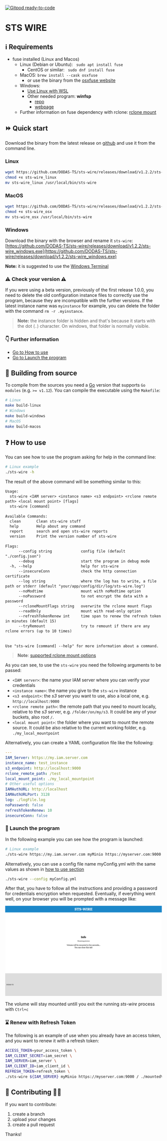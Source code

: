 [![Gitpod ready-to-code](https://img.shields.io/badge/Gitpod-ready--to--code-blue?logo=gitpod)](https://gitpod.io/#https://github.com/DODAS-TS/sts-wire)

# STS WIRE

## :information_source: Requirements

- fuse installed (Linux and Macos)
  - Linux (Debian or Ubuntu): ` sudo apt install fuse`
    - CentOS or similar: ` sudo dnf install fuse`
  - MacOS: `brew install --cask osxfuse`
    - or use the binary from the [osxfuse website](https://osxfuse.github.io/)
  - Windows:
    - [Use Linux with WSL](https://ubuntu.com/wsl)
    - Other needed program: **winfsp**
      -  [repo](https://github.com/billziss-gh/winfsp)
      -  [webpage](http://www.secfs.net/winfsp/rel/)
  - Further information on fuse dependency with rclone: [rclone mount](https://rclone.org/commands/rclone_mount/)

## :fast_forward: Quick start

Download the binary from the latest release on [github](https://github.com/DODAS-TS/sts-wire/releases) and use it from the command line.
### Linux

```bash
wget https://github.com/DODAS-TS/sts-wire/releases/download/v1.2.2/sts-wire_linux
chmod +x sts-wire_linux
mv sts-wire_linux /usr/local/bin/sts-wire
```
### MacOS

```bash
wget https://github.com/DODAS-TS/sts-wire/releases/download/v1.2.2/sts-wire_osx
chmod +x sts-wire_osx
mv sts-wire_osx /usr/local/bin/sts-wire
```

### Windows

Download the binary with the browser and rename it `sts-wire`: [https://github.com/DODAS-TS/sts-wire/releases/download/v1.2.2/sts-wire_windows.exe](https://github.com/DODAS-TS/sts-wire/releases/download/v1.2.2/sts-wire_windows.exe)

**Note:** it is suggested to use the [Windows Terminal](https://www.microsoft.com/en-us/p/windows-terminal/9n0dx20hk701?activetab=pivot:overviewtab)

### :warning: Check your version :warning:

If you were using a beta version, previously of the first release 1.0.0, you need to delete the old configuration instance files to correctly use the program, because they are incompatible with the further versions. If the latest instance name was `myinstance` for example, you can delete the folder with the command `rm -r .myinstance`.

> **Note:** the instance folder is hidden and that's because it starts with the dot (`.`) character. On windows, that folder is normally visible.

### :point_down: Further information

- [Go to How to use](#question-How-to-use)
- [Go to Launch the program](#rocket-Launch-the-program)

## :hammer: Building from source

To compile from the sources you need a [Go](https://golang.org/dl/) version that supports `Go modules` (e.g. `>= v1.12`). You can compile the executable using the `Makefile`:

```bash
# Linux
make build-linux
# Windows
make build-windows
# MacOS
make build-macos
```

## :question: How to use

You can see how to use the program asking for help in the command line:

```bash
# Linux example
./sts-wire -h
```

The result of the above command will be something similar to this:

```text
Usage:
  sts-wire <IAM server> <instance name> <s3 endpoint> <rclone remote path> <local mount point> [flags]
  sts-wire [command]

Available Commands:
  clean       Clean sts-wire stuff
  help        Help about any command
  report      search and open sts-wire reports
  version     Print the version number of sts-wire

Flags:
      --config string             config file (default "./config.json")
      --debug                     start the program in debug mode
  -h, --help                      help for sts-wire
      --insecureConn              check the http connection certificate
      --log string                where the log has to write, a file path or stderr (default "your/app/config/dir/log/sts-wire.log")
      --noModtime                 mount with noModtime option
      --noPassword                to not encrypt the data with a password
      --rcloneMountFlags string   overwrite the rclone mount flags
      --readOnly                  mount with read-only option
      --refreshTokenRenew int     time span to renew the refresh token in minutes (default 15)
      --tryRemount                try to remount if there are any rclone errors (up to 10 times)


Use "sts-wire [command] --help" for more information about a command.
```

> **Note**: [supported rclone mount options](https://rclone.org/commands/rclone_mount/#options)

As you can see, to use the `sts-wire` you need the following arguments to be passed:

- `<IAM server>`: the name your IAM server where you can verify your credentials
- `<instance name>`: the name you give to the `sts-wire` instance
- `<s3 endpoint>`: the *s3* server you want to use, also a local one, e.g. `http://localhost:9000`
- `<rclone remote path>`: the remote path that you need to mount locally, relative to the *s3* server, e.g. `/folder/on/my/s3`. It could be any of your buckets, also root `/`.
- `<local mount point>`: the folder where you want to mount the remote source. It could be also relative to the current working folder, e.g. `./my_local_mountpoint`

Alternatively, you can create a YAML configuration file like the following:

```yaml
---
IAM_Server: https://my.iam.server.com
instance_name: test_instance
s3_endpoint: http://localhost:9000
rclone_remote_path: /test
local_mount_point: ./my_local_mountpoint
# Other useful options
IAMAuthURL: http://localhost
IAMAuthURLPort: 3128
log: ./logFile.log
noPassword: false
refreshTokenRenew: 10
insecureConn: false
```
### :rocket: Launch the program

In the following example you can see how the program is launched:

```bash
# Linux example
./sts-wire https://my.iam.server.com myMinio https://myserver.com:9000 / ./mountedVolume
```

Alternatively, you can use a config file name myConfig.yml with the same values as shown in [how to use section](#question-How-to-use)

```bash
./sts-wire --config myConfig.yml
```

After that, you have to follow all the instructions and providing a password for credentials encryption when requested.
Eventually, if everything went well, on your browser you will be prompted with a message like:

![mount response](img/response.png)

The volume will stay mounted untill you exit the running *sts-wire* process with `Ctrl+c`

### :hourglass: Renew with Refresh Token

The following is an example of use when you already have an access token, and you want to renew it with a refresh token:

```bash
ACCESS_TOKEN=your_access_token \
IAM_CLIENT_SECRET=iam_secret \
IAM_SERVER=iam_server \
IAM_CLIENT_ID=iam_client_id \
REFRESH_TOKEN=refresh_token \
./sts-wire ${IAM_SERVER} myMinio https://myserver.com:9000 / ./mountedVolume --log .example.log  --noPassword
```

##  :two_men_holding_hands: Contributing :couple::two_women_holding_hands:

If you want to contribute:

1. create a branch
2. upload your changes
3. create a pull request

Thanks!
